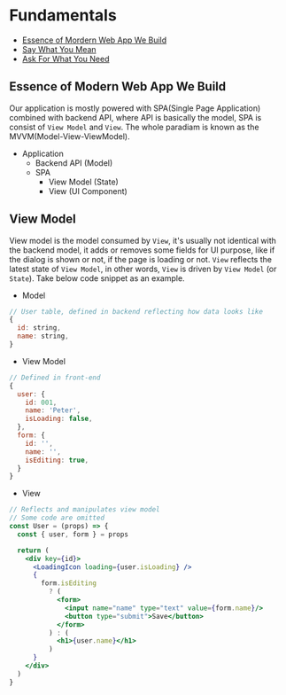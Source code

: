 # Fundamentals
- [Essence of Mordern Web App We Build](#essence)
- [Say What You Mean](#sayWhatYouMean)
- [Ask For What You Need](#askForWhatYouNeed)

## <a name="essence" />Essence of Modern Web App We Build
Our application is mostly powered with SPA(Single Page Application) combined with backend API, where API is basically the model, SPA is consist of `View Model` and `View`. The whole paradiam is known as the MVVM(Model-View-ViewModel).

- Application
  - Backend API (Model)
  - SPA
    - View Model (State)
    - View (UI Component)
    
## View Model
View model is the model consumed by `View`, it's usually not identical with the backend model, it adds or removes some fields for UI purpose, like if the dialog is shown or not, if the page is loading or not. `View` reflects the latest state of `View Model`, in other words, `View` is driven by `View Model` (or `State`). Take below code snippet as an example.
- Model
```js
// User table, defined in backend reflecting how data looks like
{
  id: string,
  name: string,
}
```

- View Model
```js
// Defined in front-end
{
  user: {
    id: 001,
    name: 'Peter',
    isLoading: false,
  },
  form: {
    id: '',
    name: '',
    isEditing: true,
  }
}
```

- View
```jsx
// Reflects and manipulates view model
// Some code are omitted 
const User = (props) => {
  const { user, form } = props

  return (
    <div key={id}>
      <LoadingIcon loading={user.isLoading} />
      {
        form.isEditing
          ? (
            <form>
              <input name="name" type="text" value={form.name}/>
              <button type="submit">Save</button>
            </form>
          ) : (
            <h1>{user.name}</h1>
          )
      }
    </div>
  )
}
```

